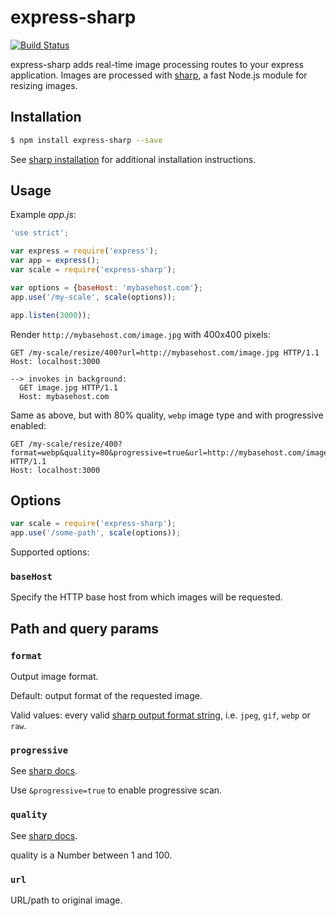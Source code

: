 # express-sharp

[![Build Status](https://travis-ci.org/pmb0/express-sharp.svg)](https://travis-ci.org/pmb0/express-sharp)

express-sharp adds real-time image processing routes to your express application. Images are processed with [sharp](https://github.com/lovell/sharp), a fast Node.js module for resizing images.

## Installation

```sh
$ npm install express-sharp --save
```

See [sharp installation](http://sharp.dimens.io/en/stable/install/) for additional installation instructions.

## Usage

Example *app.js*:

```js
'use strict';

var express = require('express');
var app = express();
var scale = require('express-sharp');

var options = {baseHost: 'mybasehost.com'};
app.use('/my-scale', scale(options));

app.listen(3000));
```

Render `http://mybasehost.com/image.jpg` with 400x400 pixels:

```
GET /my-scale/resize/400?url=http://mybasehost.com/image.jpg HTTP/1.1
Host: localhost:3000

--> invokes in background:
  GET image.jpg HTTP/1.1
  Host: mybasehost.com
```

Same as above, but with 80% quality, `webp` image type and with progressive enabled:

```
GET /my-scale/resize/400?format=webp&quality=80&progressive=true&url=http://mybasehost.com/image.jpg HTTP/1.1
Host: localhost:3000
```

## Options

```js
var scale = require('express-sharp');
app.use('/some-path', scale(options));
```

Supported options:

### `baseHost`

Specify the HTTP base host from which images will be requested.

## Path and query params

### `format`

Output image format.

Default: output format of the requested image.

Valid values: every valid [sharp output format string](http://sharp.dimens.io/en/stable/api/#toformatformat), i.e. `jpeg`, `gif`, `webp` or `raw`.

### `progressive`

See [sharp docs](http://sharp.dimens.io/en/stable/api/#progressive).

Use `&progressive=true` to enable progressive scan.

### `quality`

See [sharp docs](http://sharp.dimens.io/en/stable/api/#qualityquality).

quality is a Number between 1 and 100.

### `url`

URL/path to original image.
